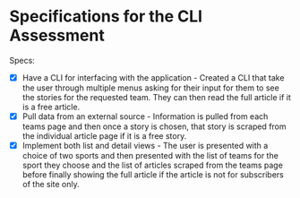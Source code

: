 # Specifications for the CLI Assessment

Specs:
- [X] Have a CLI for interfacing with the application - Created a CLI that take the user through multiple menus asking for their input for them to see the stories for the requested team.  They can then read the full article if it is a free article.
- [X] Pull data from an external source - Information is pulled from each teams page and then once a story is chosen, that story is scraped from the individual article page if it is a free story.
- [X] Implement both list and detail views - The user is presented with a choice of two sports and then presented with the list of teams for the sport they choose and the list of articles scraped from the teams page before finally showing the full article if the article is not for subscribers of the site only.
